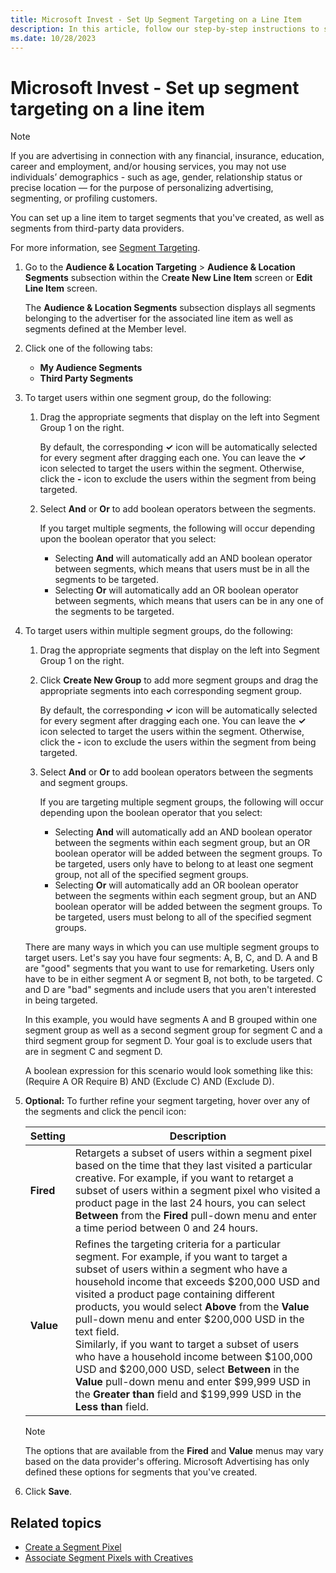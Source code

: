 ```yaml
---
title: Microsoft Invest - Set Up Segment Targeting on a Line Item
description: In this article, follow our step-by-step instructions to set up a line item to target segments.
ms.date: 10/28/2023
---
```


# Microsoft Invest - Set up segment targeting on a line item

> [!NOTE]
> If you are advertising in connection with any financial, insurance, education, career and employment, and/or housing services, you may not use individuals’ demographics - such as age, gender, relationship status or precise location — for the purpose of personalizing advertising, segmenting, or profiling customers.

You can set up a line item to target segments that you've created, as well as segments from third-party data providers.

For more information, see [Segment Targeting](segment-targeting.md).

1. Go to the **Audience & Location Targeting** > **Audience & Location Segments** subsection within the C**reate New Line Item** screen or **Edit Line Item** screen.

    The **Audience & Location Segments** subsection displays all segments belonging to the advertiser for the associated line item as well as segments defined at the Member level.

1. Click one of the following tabs:
    - **My Audience Segments**
    - **Third Party Segments**

1. To target users within one segment group, do the following:
    1. Drag the appropriate segments that display on the left into Segment Group 1 on the right.

        By default, the corresponding **✓** icon will be automatically selected for every segment after dragging each one. You can leave the **✓** icon selected to target the users within the segment. Otherwise, click the **-** icon to exclude the users within the segment from being targeted.

    1. Select **And** or **Or** to add boolean operators between the segments.

        If you target multiple segments, the following will occur depending upon the boolean operator that you select:

        - Selecting **And** will automatically add an AND boolean operator between segments, which means that users must be in all the segments to be targeted.
        - Selecting **Or** will automatically add an OR boolean operator between segments, which means that users can be in any one of the segments to be targeted.

1. To target users within multiple segment groups, do the following:
    1. Drag the appropriate segments that display on the left into Segment Group 1 on the right.
    1. Click **Create New Group** to add more segment groups and drag the appropriate segments into each corresponding segment group.

        By default, the corresponding **✓** icon will be automatically selected for every segment after dragging each one. You can leave the **✓** icon selected to target the users within the segment. Otherwise, click the **-** icon to exclude the users within the segment from being targeted.

    1. Select **And** or **Or** to add boolean operators between the segments and segment groups.

        If you are targeting multiple segment groups, the following will occur depending upon the boolean operator that you select:
        - Selecting **And** will automatically add an AND boolean operator between the segments within each segment group, but an OR boolean operator will be added between the segment groups. To be targeted, users only have to belong to at least one segment group, not all of the specified segment groups.
        - Selecting **Or** will automatically add an OR boolean operator between the segments within each segment group, but an AND boolean operator will be added between the segment groups. To be targeted, users must belong to all of the specified segment groups.

    There are many ways in which you can use multiple segment groups to target users. Let's say you have four segments: A, B, C, and D. A and B are "good" segments that you want to use for remarketing. Users only have to be in either segment A or segment B, not both, to be targeted. C and D are "bad" segments and include users that you aren't interested in being targeted.

    In this example, you would have segments A and B grouped within one segment group as well as a second segment group for segment C and a third segment group for segment D. Your goal is to exclude users that are in segment C and segment D.

    A boolean expression for this scenario would look something like this: (Require A OR Require B) AND (Exclude C) AND (Exclude D).

1. **Optional:** To further refine your segment targeting, hover over any of the segments and click the pencil icon:

    | Setting | Description |
    |---|---|
    | **Fired** | Retargets a subset of users within a segment pixel based on the time that they last visited a particular creative. For example, if you want to retarget a subset of users within a segment pixel who visited a product page in the last 24 hours, you can select **Between** from the **Fired** pull-down menu and enter a time period between 0 and 24 hours. |
    | **Value** | Refines the targeting criteria for a particular segment. For example, if you want to target a subset of users within a segment who have a household income that exceeds $200,000 USD and visited a product page containing different products, you would select **Above** from the **Value** pull-down menu and enter $200,000 USD in the text field. <br> Similarly, if you want to target a subset of users who have a household income between $100,000 USD and $200,000 USD, select **Between** in the **Value** pull-down menu and enter $99,999 USD in the **Greater than** field and $199,999 USD in the **Less than** field. |

    > [!NOTE]
    > The options that are available from the **Fired** and **Value** menus may vary based on the data provider's offering. Microsoft Advertising has only defined these options for segments that you've created.

1. Click **Save**.

## Related topics

- [Create a Segment Pixel](create-a-segment-pixel.md)
- [Associate Segment Pixels with Creatives](create-a-segment-pixel.md)
